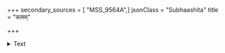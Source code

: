 +++
secondary_sources = [ "MSS_9564A",]
jsonClass = "Subhaashita"
title = "कामम्"

+++

<details><summary>Text</summary>

कामं सुधाकरकरामृतदिव्यरूप- सौधाग्रपीठवसतिः सुखमस्तु काकः।  
श्रीसुन्दरीरमणसङ्गमकण्ठलग्न- पूर्यत्सुधामणितजित् किमसौ कपोतः॥
</details>

